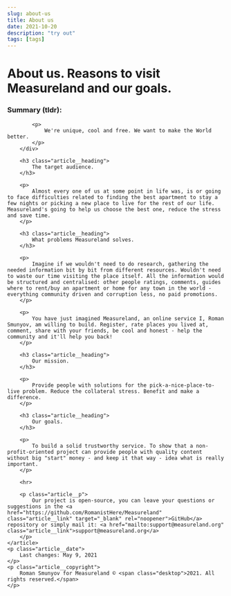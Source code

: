 ```yaml
---
slug: about-us
title: About us
date: 2021-10-20
description: "try out"
tags: [tags]
---
```

<main class="article__wrap grt">
    <h1 class="article__title title">
        About us. Reasons to visit Measureland and our goals.
    </h1>
    <article class="article">
        <div class="article__highlight_wrap note">
            <h3 class="article__heading article__heading-low">
                Summary (tldr):
            </h3>

            <p>
                We're unique, cool and free. We want to make the World better.
            </p>
        </div>

        <h3 class="article__heading">
            The target audience.
        </h3>

        <p>
            Almost every one of us at some point in life was, is or going to face difficulties related to finding the best apartment to stay a few nights or picking a new place to live for the rest of our life. Measureland's going to help us choose the best one, reduce the stress and save time.
        </p>

        <h3 class="article__heading">
            What problems Measureland solves.
        </h3>

        <p>
            Imagine if we wouldn't need to do research, gathering the needed information bit by bit from different resources. Wouldn't need to waste our time visiting the place itself. All the information would be structured and centralised: other people ratings, comments, guides where to rent/buy an apartment or home for any town in the world - everything community driven and corruption less, no paid promotions.
        </p>

        <p>
            You have just imagined Measureland, an online service I, Roman Smunyov, am willing to build. Register, rate places you lived at, comment, share with your friends, be cool and honest - help the community and it'll help you back!
        </p>

        <h3 class="article__heading">
            Our mission.
        </h3>

        <p>
            Provide people with solutions for the pick-a-nice-place-to-live problem. Reduce the collateral stress. Benefit and make a difference.
        </p>

        <h3 class="article__heading">
            Our goals.
        </h3>

        <p>
            To build a solid trustworthy service. To show that a non-profit-oriented project can provide people with quality content without big "start" money - and keep it that way - idea what is really important.
        </p>

        <hr>

        <p class="article__p">
            Our project is open-source, you can leave your questions or suggestions in the <a href="https://github.com/RomanistHere/Measureland" class="article__link" target="_blank" rel="noopener">GitHub</a> repository or simply mail it: <a href="mailto:support@measureland.org" class="article__link">support@measureland.org</a>
        </p>
    </article>
    <p class="article__date">
        Last changes: May 9, 2021
    </p>
    <p class="article__copyright">
        Roman Smunyov for Measureland © <span class="desktop">2021. All rights reserved.</span>
    </p>
</main>
